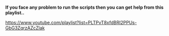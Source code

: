 **If you face any problem to run the scripts then you can get help from this playlist..**

https://www.youtube.com/playlist?list=PLTPvT8xfdBRI2PPUs-GbG3ZqrzAZcZlak
